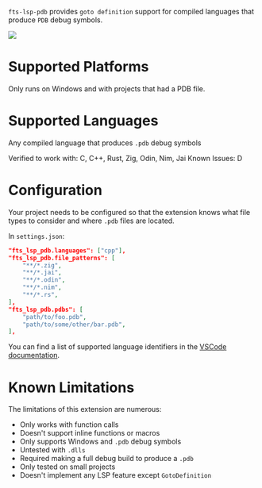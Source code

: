 `fts-lsp-pdb` provides `goto definition` support for compiled languages that produce `PDB` debug symbols.

![](media/goto_definition_multilang.gif)

# Supported Platforms
Only runs on Windows and with projects that had a PDB file.

# Supported Languages
Any compiled language that produces `.pdb` debug symbols

Verified to work with: C, C++, Rust, Zig, Odin, Nim, Jai
Known Issues: D

# Configuration
Your project needs to be configured so that the extension knows what file types to consider and where `.pdb` files are located.

In `settings.json`:

```json
"fts_lsp_pdb.languages": ["cpp"],
"fts_lsp_pdb.file_patterns": [
    "**/*.zig", 
    "**/*.jai",
    "**/*.odin",
    "**/*.nim",
    "**/*.rs",
],
"fts_lsp_pdb.pdbs": [
    "path/to/foo.pdb",
    "path/to/some/other/bar.pdb",
],
```

You can find a list of supported language identifiers in the [VSCode documentation](https://code.visualstudio.com/docs/languages/identifiers).

# Known Limitations

The limitations of this extension are numerous:

* Only works with function calls
* Doesn't support inline functions or macros
* Only supports Windows and `.pdb` debug symbols
* Untested with `.dlls`
* Required making a full debug build to produce a `.pdb`
* Only tested on small projects
* Doesn't implement any LSP feature except `GotoDefinition`
